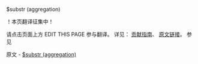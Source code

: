  $substr (aggregation)

 ！本页翻译征集中！

请点击页面上方 EDIT THIS PAGE 参与翻译。
详见：
[贡献指南]( https://github.com/JinMuInfo/MongoDB-Manual-zh/blob/master/CONTRIBUTING.md )、
[原文链接](  https://docs.mongodb.com/manual/reference/operator/aggregation/substr/  )。
 参见

原文 - [$substr (aggregation)]( https://docs.mongodb.com/manual/reference/operator/aggregation/substr/ )

